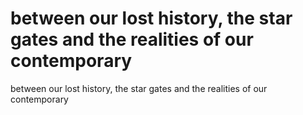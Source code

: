 # between our lost history, the star gates and the realities of our contemporary

between our lost history, the star gates and the realities of our contemporary